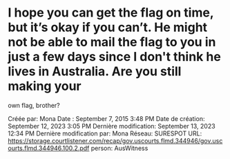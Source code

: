 # I hope you can get the flag on time, but it’s okay if you can’t. He might not be able to mail the flag to you in just a few days since I don't think he lives in Australia. Are you still making your
own flag, brother?

Créée par: Mona
Date : September 7, 2015 3:48 PM
Date de création: September 12, 2023 3:05 PM
Dernière modification: September 13, 2023 12:34 PM
Dernière modification par: Mona
Réseau: SURESPOT
URL: https://storage.courtlistener.com/recap/gov.uscourts.flmd.344946/gov.uscourts.flmd.344946.100.2.pdf
person: AusWitness